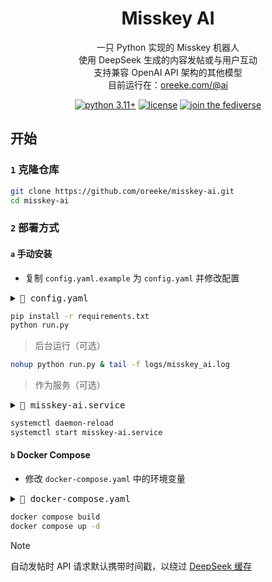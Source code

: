 <div align="center">

<h1>Misskey AI</h1>

一只 Python 实现的 Misskey 机器人<br>
使用 DeepSeek 生成的内容发帖或与用户互动<br>
支持兼容 OpenAI API 架构的其他模型<br>
目前运行在：[oreeke.com/@ai](https://oreeke.com/@ai)

<a href="https://www.python.org/downloads">
    <img alt="python 3.11+" src="https://img.shields.io/badge/python-3.11+-3776ab.svg?style=for-the-badge&labelColor=303030"></a>
<a href="./LICENSE">
    <img alt="license" src="https://img.shields.io/badge/license-AGPL--3.0-603669.svg?style=for-the-badge&labelColor=303030"></a>
<a href="https://oreeke.com">
    <img alt="join the fediverse" src="https://img.shields.io/badge/join_the-fediverse-ce6641.svg?style=for-the-badge&labelColor=303030"></a>

</div>

## 开始

### `1` 克隆仓库

```bash
git clone https://github.com/oreeke/misskey-ai.git
cd misskey-ai
```

### `2` 部署方式

#### `a` 手动安装

- 复制 `config.yaml.example` 为 `config.yaml` 并修改配置
<details>
<summary><kbd>📃 config.yaml</kbd></summary>

```yaml
misskey:
  instance_url: "https://misskey.example.com"       # Misskey 实例 URL
  access_token: "your_access_token_here"            # Misskey 访问令牌

deepseek:
  api_key: "your_deepseek_api_key_here"             # DeepSeek API 密钥
  model: "deepseek-chat"                            # 使用的模型名称
  api_base: "https://api.deepseek.com/v1"           # DeepSeek API 基础 URL
  max_tokens: 1000                                  # 最大生成 token 数
  temperature: 0.8                                  # 温度参数

bot:
  system_prompt: |                                  # 系统提示词（支持文件导入："prompts/*.txt"，"file://path/to/*.txt"）
    你是一个可爱的AI助手，运行在Misskey平台上。
    请用简短、友好的方式发帖和回答问题。

  auto_post:
    enabled: true                                   # 是否启用自动发帖
    interval_minutes: 180                           # 发帖间隔（分钟）
    max_posts_per_day: 8                            # 每日最大发帖数量（凌晨 0 点重置计数器）
    visibility: "public"                            # 发帖可见性（public/home/followers/specified）
    prompt: |                                       # 发帖提示词
      生成一篇有趣、有见解的社交媒体帖子。

  response:
    mention_enabled: true                           # 是否响应提及（@）
    chat_enabled: true                              # 是否响应聊天
    chat_memory: 10                                 # 聊天上下文记忆长度（条）
    polling_interval: 60                            # 轮询模式间隔（秒）

db:
  cleanup_days: 30                                  # SQLite 旧消息 ID 保留天数

log:
  level: "INFO"                                     # 日志级别 (DEBUG/INFO/WARNING/ERROR)
```
</details>

```bash
pip install -r requirements.txt
python run.py
```

> 后台运行（可选）
```bash
nohup python run.py & tail -f logs/misskey_ai.log
```

> 作为服务（可选）

<details>
<summary><kbd>📃 misskey-ai.service</kbd></summary>

```ini
[Unit]
Description=Misskey AI Service
After=network.target

[Service]
Type=exec
WorkingDirectory=/path/to/misskey-ai
ExecStart=/path/to/envs/misskey-ai/bin/python run.py
KillMode=control-group
TimeoutStopSec=5

[Install]
WantedBy=multi-user.target
```
</details>

```bash
systemctl daemon-reload
systemctl start misskey-ai.service
```

#### `b` Docker Compose

- 修改 `docker-compose.yaml` 中的环境变量
<details>
<summary><kbd>📃 docker-compose.yaml</kbd></summary>

```yaml
MISSKEY_INSTANCE_URL=https://misskey.example.com           # Misskey 实例 URL
MISSKEY_ACCESS_TOKEN=your_access_token_here                # Misskey 访问令牌
DEEPSEEK_API_KEY=your_deepseek_api_key_here                # DeepSeek API 密钥
DEEPSEEK_MODEL=deepseek-chat                               # 使用的模型名称
DEEPSEEK_API_BASE=https://api.deepseek.com/v1              # DeepSeek API 基础 URL
DEEPSEEK_MAX_TOKENS=1000                                   # DeepSeek 最大生成 token 数
DEEPSEEK_TEMPERATURE=0.8                                   # DeepSeek 温度参数
BOT_SYSTEM_PROMPT=你是一个可爱的AI助手...                    # 系统提示词（支持文件导入："prompts/*.txt"，"file://path/to/*.txt"）
BOT_AUTO_POST_ENABLED=true                                 # 是否启用自动发帖
BOT_AUTO_POST_INTERVAL=180                                 # 发帖间隔（分钟）
BOT_AUTO_POST_MAX_PER_DAY=8                                # 每日最大发帖数量（凌晨 0 点重置计数器）
BOT_AUTO_POST_VISIBILITY=public                            # 发帖可见性（public/home/followers/specified）
BOT_AUTO_POST_PROMPT=生成一篇有趣、有见解的社交媒体帖子。      # 发帖提示词
BOT_RESPONSE_MENTION_ENABLED=true                          # 是否响应提及（@）
BOT_RESPONSE_CHAT_ENABLED=true                             # 是否响应聊天
BOT_RESPONSE_CHAT_MEMORY=10                                # 聊天上下文记忆长度（条）
BOT_RESPONSE_POLLING_INTERVAL=60                           # 轮询模式间隔（秒）
DB_CLEANUP_DAYS=30                                         # SQLite 旧消息 ID 保留天数
LOG_LEVEL=INFO                                             # 日志级别 (DEBUG/INFO/WARNING/ERROR)
```
</details>

```bash
docker compose build
docker compose up -d
```

> [!NOTE]
>
> 自动发帖时 API 请求默认携带时间戳，以绕过 [DeepSeek 缓存](https://api-docs.deepseek.com/zh-cn/news/news0802)
